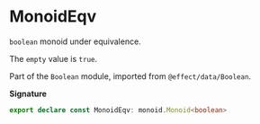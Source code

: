 # MonoidEqv

`boolean` monoid under equivalence.

The `empty` value is `true`.

Part of the `Boolean` module, imported from `@effect/data/Boolean`.

**Signature**

```ts
export declare const MonoidEqv: monoid.Monoid<boolean>
```

